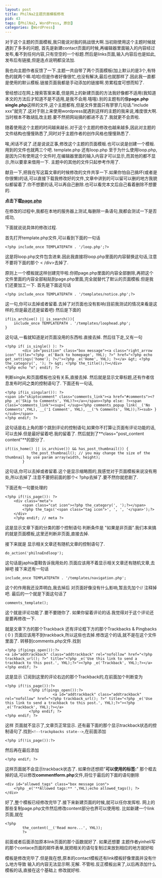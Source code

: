 ```yaml
---
layout: post
title: PhilNa2主题页面模板修改
pid: 43
tags: [PhilNa2, WordPress, 原创]
categories: [WordPress]
---
```

对于这个主题的页面模板,我只能说对我的挑战很大啊.当初刚使用这个主题时候就遇到了多多的问题,
首先是新建contact页面的时候,再编辑器里面输入的内容经过发布,看不到任何内容,只有空空的一个标题.然后是links页面,输入内容后也是如此,发布后有链接,但是连点说明都没法加.

我也向主题作者反馈了一下.主题一共自带了两个页面模板(加上默认的是3个,有特色的就两个嘛.哈哈)但是作者好像很忙,也没有解决,最后也就那样了.因此我一直都是使用的默认模板.链接页面我都是手动添加的链接啊.劳累程度可想而知了.

曾经想过在网上搜索答案来着,但是网上的新建页面的方法我好像都不适用(我知道本文的方法后才知道不是不适用,是我不会用.嘻嘻).别的主题有的像**page.php single.php**这样的文件,这个主题都有,但是文件里面只有寥寥几句话."include xxx"就完了.这对于刚上来使用wordpress就遇到这样的主题的我来说,难度很大啊.当时根本不敢胡乱改主题.要不然把网站搞的都进不去了.我就更不会弄啦.

随着使用这个主题的时间越来越长.对于这个主题的修改也越来越多,因此对主题的文件结构也慢慢熟悉了,同时对于主题作者的创作风格也慢慢熟悉了.

唉,闲话不说了.还是说说正事,修改这个主题的页面模板.也可以说是创建一个模板.
用到的文件也就两三个吧. template.php 还有loop.php
至于为什么使用loop.php,是因为只有使用这个文件时,在编辑器里面的输入内容才可以显示,而其他的都不显示,所以要拿来借用一下.
主题中的其他的文件只起参考作用了.

献丑一下,把我在写这篇文章的时候修改的文件共享一下.如果你怕自己搞坏(或者是你很懒)的话,可以直接下载我修改好的文件,文章中讲到的可以留可以删的地方我貌似都留着了.你不想要的话,可以再自己删除.也可以看完本文后自己看着删除不想要的.

**点击下载[page.php](http://u.115.com/file/f081e36b55)**

在修改的过程中,我都在本地的服务器上测试,每删除一条语句,我都会测试一下是否成功,

下面就说说具体的修改过程.

首先打开template.php文件,可以看到下面的一句话

	<?php include_once TEMPLATEPATH . '/loop.php';?>

这是将loop.php文件包含进来.因此我直接将loop.php里面的内容替换这句话,注意不要将下面的那个 < /div>去掉了.

原则上一个模板就这样创建完毕啦.你把page.php里面的内容全部删除,再把这个文件里面的内容全部粘贴到page.php里面,完全就替代了默认的页面模板.但是我们还要加工一下.
首先是下面这句话

	<?php include_once TEMPLATEPATH . '/templates/notice.php';?>

这一句,你可以去掉或者留着.去掉了对页面也没有影响(目前我测试的情况来看是这样的,但是最还还是留着吧)
然后是下面的

	if(is_archive() || is_search()){
		include_once TEMPLATEPATH . '/templates/loophead.php';
	}

这句话,一看就知道是对页面没用的东西啦.直接去掉.
然后往下走,又有一句

	<?php if( is_single() ): ?>
	        <div id="position" class="box message"><a class="right_arrow icon" title="<?php _e('Back to homepage', YHL); ?>" href="<?php echo get_settings('home'); ?>/"><?php _e('Home', YHL); ?></a> &gt; <?php the_category(', '); ?> &gt; <?php the_title();?></div>
	<?php echo "n"; endif; ?>

判断single,和页面模板也没有关系,直接去掉.
然后就是显示文章标题,还有作者信息发布时间之类的控制语句了.
下面还有一句话,

	<?php if(is_singular()): ?>
	<span id="skiptocomment" class="comments_link"><a href="#comments"><?php _e('Skip to Comments', YHL)?></a></span><?php else: ?><span class="comments_link"><sup>{ </sup><?php comments_popup_link(__('No Comments',YHL), __('1 Comment', YHL), __('% Comments', YHL));?><sub> }</sub></span>
	<?php endif; ?>

这句话是右上角的那个跳到评论的控制语句,如果你不打算让页面有评论功能的话,可以去掉.但是最好留着吧.我的留着了.
然后就到了**class="post_content content"**的部分了.

	if((is_home() || is_archive()) && has_post_thumbnail()) {
				the_post_thumbnail(); // you may change the size of the thumbnail by use param array(width, height);
			}

这句话,你可以去掉或者留着.这个是显示缩略图的,我感觉对于页面模板来说没有用处,所以去掉了.注意不要把前面的那个<  ?php去掉了.要不然你就悲剧了.

下面还有一句要处理的

	<?php if(!is_page()): ?>
		<div class="meta">
			<span class="cat icon"><?php the_category(', ');?></span>
			<?php the_tags('<span class="tag icon">', ', ', '</span>');?>
		</div>
		<?php endif; // meta ?>

这是显示文章下面的分类的那个控制语句.判断条件是 "如果是非页面".我们本来搞的就是页面模板,这里还判断非页面,直接去掉.

接下来就是 显示相关文章还有随机文章的控制语句了.

	do_action('philnaEndloop');

这句话是japhia童鞋告诉我用处的.页面应该用不着显示相关文章还有随机文章,去掉吧
接下来还有一句话

	include_once TEMPLATEPATH . '/templates/navigation.php';

这个的作用我还没弄明白,我去掉后 对页面好像没有什么影响,暂且先加个// 注释掉吧.
最后的一个就是下面这句话了

	comments_template();

这个就是评论功能了.要不要随你了.
如果你留着评论的话.我觉得对于这个评论还是要再修改一下.

就是文章下方的那个Trackback 还有评论框下方的那个Trackbacks & Pingbacks ( 0 )
页面应该用不到trackback,所以这些也去掉.修改这个的话,就不是在这个文件里面了.
转移到comments.php文件.找到

	<?php if(pings_open()):?>
	<a id="addtrackback" class="addtrackback" rel="nofollow" href="<?php trackback_url(); ?>" title="<?php _e('Use this link to send a trackback to this post.', YHL);?>"><?php _e('Trackback', YHL);?></a>
	<?php endif; ?>

这是显示 订阅到这里的评论右边的那个Trackback的,在前面加个判断变为

	<?php if(!is_page()):?>
	           <?php if(pings_open()):?>
	                      <a id="addtrackback" class="addtrackback" rel="nofollow" href="<?php trackback_url(); ?>" title="<?php _e('Use this link to send a trackback to this post.', YHL);?>"><?php _e('Trackback', YHL);?></a>
	           <?php endif; ?>
	<?php endif; ?>

这样 页面就不显示了,文章页正常显示.
还有最下面的那个显示trackback状态的控制语句了.找到`<!--trackpbacks state-->`,在前面添加

	<?php if(!is_page()):?>

然后再在最后添加

	<?php endif; ?>

这样页面就不会显示trackback状态了.
如果你还想把"**可以使用的标签:**" 那个框去掉的话,可以修改**commentform.php**文件,将位于最后的下面的语句删除

	<div id="allowed_tags" class="box message icon">
		<?php _e('**Allowed tags:** ',YHL);echo allowed_tags(); ?>
	</div>

好了,整个模板已经修改完毕了.接下来新建页面的时候,就可以任你发挥啦.
网上的那些复制page.php文件然后修改content部分也界可以使用啦.
比如新建一个link页面,就在

	<?php
			the_content(__('Read more...', YHL));
			?>

前面或者后面添加原本link页面的那个函数就好了.
如果还想要 主题作者yinheli写的那个contace页面的邮件表单,就把相关的语句复制过来放到相应的地方就好啦

模板是修改完毕了.但是我在想,原本的contact模板还有link模板好像里面并没有什么地方导致 输入的内容无法显示啊.无解.
不管啦.反正模板出来了,以后再添加什么模板的话,直接在这个基础上 修改就好啦.
